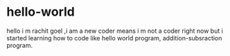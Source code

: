 # hello-world
hello i m rachit goel ,i am a new coder means i m not a coder right now but i started learning how to code like hello world program,
addition-subsraction program.

